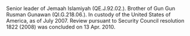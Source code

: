  Senior leader of Jemaah Islamiyah (QE.J.92.02.). Brother of Gun Gun Rusman
Gunawan (QI.G.218.06.). In custody of the United States of America, as of July
2007. Review pursuant to Security Council resolution 1822 (2008) was concluded 
on 13 Apr. 2010. 
